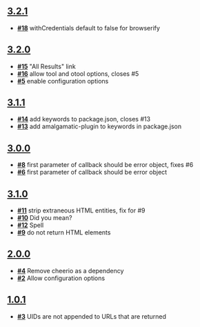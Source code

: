 
## [**3.2.1**](https://github.com/ucsf-ckm/amalgamatic-pubmed/issues?milestone=7&state=closed)
- [**#18**](https://github.com/ucsf-ckm/amalgamatic-pubmed/issues/18) withCredentials default to false for browserify

## [**3.2.0**](https://github.com/ucsf-ckm/amalgamatic-pubmed/issues?milestone=6&state=closed)
- [**#15**](https://github.com/ucsf-ckm/amalgamatic-pubmed/issues/15) &quot;All Results&quot; link
- [**#16**](https://github.com/ucsf-ckm/amalgamatic-pubmed/issues/16) allow tool and otool options, closes #5
- [**#5**](https://github.com/ucsf-ckm/amalgamatic-pubmed/issues/5) enable configuration options

## [**3.1.1**](https://github.com/ucsf-ckm/amalgamatic-pubmed/issues?milestone=5&state=closed)
- [**#14**](https://github.com/ucsf-ckm/amalgamatic-pubmed/issues/14) add keywords to package.json, closes #13
- [**#13**](https://github.com/ucsf-ckm/amalgamatic-pubmed/issues/13) add amalgamatic-plugin to keywords in package.json

## [**3.0.0**](https://github.com/ucsf-ckm/amalgamatic-pubmed/issues?milestone=3&state=closed)
- [**#8**](https://github.com/ucsf-ckm/amalgamatic-pubmed/issues/8) first parameter of callback should be error object, fixes #6
- [**#6**](https://github.com/ucsf-ckm/amalgamatic-pubmed/issues/6) first parameter of callback should be error object

## [**3.1.0**](https://github.com/ucsf-ckm/amalgamatic-pubmed/issues?milestone=4&state=closed)
- [**#11**](https://github.com/ucsf-ckm/amalgamatic-pubmed/issues/11) strip extraneous HTML entities, fix for #9
- [**#10**](https://github.com/ucsf-ckm/amalgamatic-pubmed/issues/10) Did you mean?
- [**#12**](https://github.com/ucsf-ckm/amalgamatic-pubmed/issues/12) Spell
- [**#9**](https://github.com/ucsf-ckm/amalgamatic-pubmed/issues/9) do not return HTML elements

## [**2.0.0**](https://github.com/ucsf-ckm/amalgamatic-pubmed/issues?milestone=2&state=closed)
- [**#4**](https://github.com/ucsf-ckm/amalgamatic-pubmed/issues/4) Remove cheerio as a dependency
- [**#2**](https://github.com/ucsf-ckm/amalgamatic-pubmed/issues/2) Allow configuration options

## [**1.0.1**](https://github.com/ucsf-ckm/amalgamatic-pubmed/issues?milestone=1&state=closed)
- [**#3**](https://github.com/ucsf-ckm/amalgamatic-pubmed/issues/3) UIDs are not appended to URLs that are returned

